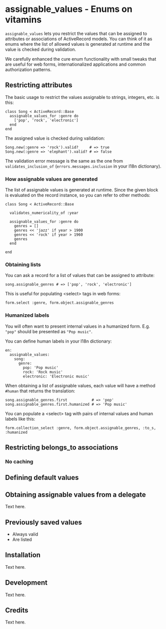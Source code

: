 # assignable_values - Enums on vitamins

`assignable_values` lets you restrict the values that can be assigned to attributes or associations of ActiveRecord models. You can think of it as enums where the list of allowed values is generated at runtime and the value is checked during validation.

We carefully enhanced the cure enum functionality with small tweaks that are useful for web forms, internationalized applications and common authorization patterns.

## Restricting attributes

The basic usage to restrict the values assignable to strings, integers, etc. is this:

    class Song < ActiveRecord::Base
      assignable_values_for :genre do
        ['pop', 'rock', 'electronic']
      end
    end

The assigned value is checked during validation:

    Song.new(:genre => 'rock').valid?     # => true
    Song.new(:genre => 'elephant').valid? # => false

The validation error message is the same as the one from `validates_inclusion_of` (`errors.messages.inclusion` in your I18n dictionary).

### How assignable values are generated

The list of assignable values is generated at runtime. Since the given block is evaluated on the record instance, so you can refer to other methods:

    class Song < ActiveRecord::Base

      validates_numericality_of :year

      assignable_values_for :genre do
        genres = []
        genres << 'jazz' if year > 1900
        genres << 'rock' if year > 1960
        genres
      end

    end

### Obtaining lists

You can ask a record for a list of values that can be assigned to attribute:

    song.assignable_genres # => ['pop', 'rock', 'electronic']

This is useful for populating &lt;select&gt; tags in web forms:

    form.select :genre, form.object.assignable_genres

### Humanized labels

You will often want to present internal values in a humanized form. E.g. `"pop"` should be presented as `"Pop music"`.

You can define human labels in your I18n dictionary:

    en:
      assignable_values:
        song:
          genre:
            pop: 'Pop music'
            rock: 'Rock music'
            electronic: 'Electronic music'
            
When obtaining a list of assignable values, each value will have a method `#human` that returns the translation:

    song.assignable_genres.first           # => 'pop'
    song.assignable_genres.first.humanized # => 'Pop music'

You can populate a &lt;select&gt; tag with pairs of internal values and human labels like this:

    form.collection_select :genre, form.object.assignable_genres, :to_s, :humanized

## Restricting belongs_to associations

### No caching

## Defining default values

## Obtaining assignable values from a delegate

Text here.

## Previously saved values

- Always valid
- Are listed

## Installation

Text here.

## Development

Text here.

## Credits

Text here.
